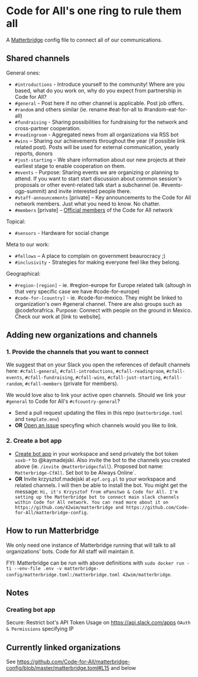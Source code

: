 # Code for All's one ring to rule them all

A [Matterbridge](https://github.com/42wim/matterbridge/) config file to connect all of our communications.

## Shared channels

General ones:
- `#introductions` - Introduce yourself to the community! Where are you based, what do you work on, why do you expect from partnership in Code for All? 
- `#general` - Post here if no other channel is applicable. Post job offers.
- `#random` and others similar (ie. rename #eat-for-all to #random-eat-for-all)
- `#fundraising` - Sharing possibilities for fundraising for the network and cross-partner cooperation. 
- `#readingroom` - Aggregated news from all organizations via RSS bot
- `#wins` – Sharing our achievements throughout the year (if possible link related post). Posts will be used for external communication, yearly reports, donors 
- `#just-starting` – We share information about our new projects at their earliest stage to enable cooperation on them.
- `#events` - Purpose: Sharing events we are organizing or planning to attend. If you want to start start discussion about common session's proposals or other event-related talk start a subchannel (ie. #events-ogp-summit) and invite interested people there.
- `#staff-announcements` [private] – Key announcements to the Code for All network members. Just what you need to know. No chatter.
- `#members` [private] – [Official members](https://codeforall.org/members) of the Code for All network

Topical:
- `#sensors` - Hardware for social change

Meta to our work:
- `#fellows` – A place to complain on government beaurocracy ;)
- `#inclusivity` - Strategies for making everyone feel like they belong. 

Geographical:
- `#region-[region]` - ie. #region-europe for Europe related talk (altough in that very specific case we have #code-for-europe)
- `#code-for-[country]` - ie. #code-for-mexico. They might be linked to organization's own #general channel. There are also groups such as @codeforafrica.  Purpose: Connect with people on the ground in Mexico. Check our work at [link to website].


## Adding new organizations and channels

### 1. Provide the channels that you want to connect

We suggest that on your Slack you open the references of default channels here: `#cfall-general`, `#cfall-introductions`, `#cfall-readingroom`, `#cfall-events`, `#cfall-fundraising`, `#cfall-wins`, `#cfall-just-starting`, `#cfall-random`, `#cfall-members` (private for members). 
      
We would love also to link your active open channels. Should we link your `#general` to Code for All's `#cfcountry-general`?
      
- Send a pull request updating the files in this repo (`matterbridge.toml` and `template.env`)
- **OR** [Open an issue](https://github.com/Code-for-All/matterbridge-config/issues/new/choose) specyfing which channels would you like to link. 
       
### 2. Create a bot app

- [Create bot app](https://github.com/42wim/matterbridge/wiki/Slack-bot-setup) in your workspace and send privately the bot token `xoxb-*` to @kaymadejski. Also invite the bot to the channels you created above (ie. `/invite @matterbridgecfall`). Proposed bot name: `Matterbridge-CfAll`. Set bot to be Always Online`.
- **OR** Invite krzysztof.madejski at `epf.org.pl` to your workspace and related channels. I will then be able to install the bot. You might get the message: `Hi, it's Krzysztof from ePanstwo & Code for All. I'm setting up the Matterbridge bot to connect main slack channels within Code for All network. You can read more about it on https://github.com/42wim/matterbridge and https://github.com/Code-for-All/matterbridge-config.`

## How to run Matterbridge

We only need one instance of Matterbridge running that will talk to all organizations' bots. Code for All staff will maintain it.

FYI: Matterbridge can be run with above definitions with `sudo docker run -ti --env-file .env -v matterbridge-config/matterbridge.toml:/matterbridge.toml 42wim/matterbridge`.

## Notes
### Creating bot app

Secure: Restrict bot's API Token Usage on https://api.slack.com/apps `OAuth & Permissions` specifying IP <TODO when deployed in production>

## Currently linked organizations

See https://github.com/Code-for-All/matterbridge-config/blob/master/matterbridge.toml#L15 and below
